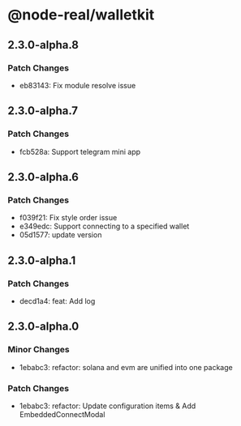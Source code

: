 # @node-real/walletkit

## 2.3.0-alpha.8

### Patch Changes

- eb83143: Fix module resolve issue

## 2.3.0-alpha.7

### Patch Changes

- fcb528a: Support telegram mini app

## 2.3.0-alpha.6

### Patch Changes

- f039f21: Fix style order issue
- e349edc: Support connecting to a specified wallet
- 05d1577: update version

## 2.3.0-alpha.1

### Patch Changes

- decd1a4: feat: Add log

## 2.3.0-alpha.0

### Minor Changes

- 1ebabc3: refactor: solana and evm are unified into one package

### Patch Changes

- 1ebabc3: refactor: Update configuration items & Add EmbeddedConnectModal
